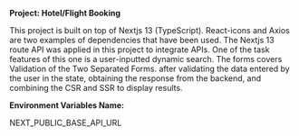 
**Project: Hotel/Flight Booking**

This project is built on top of Nextjs 13 (TypeScript). React-icons and Axios are two examples of dependencies that have been used. The Nextjs 13 route API was applied in this project to integrate APIs. One of the task features of this one is a user-inputted dynamic search. The forms covers Validation of the Two Separated Forms. after validating the data entered by the user in the state, obtaining the response from the backend, and combining the CSR and SSR to display results.

**Environment Variables Name:**

NEXT_PUBLIC_BASE_API_URL
